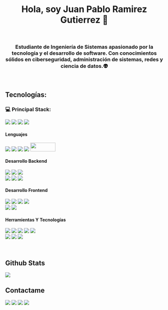 <h1 align="center">Hola, soy Juan Pablo Ramirez Gutierrez 🫡 </h1>
</br>
<h3 align="center">Estudiante de Ingeniería de Sistemas apasionado por la tecnología y el desarrollo de software. Con conocimientos sólidos en ciberseguridad, administración de sistemas, redes y ciencia de datos.👽 </h3>

</br>

## Tecnologías:
<h3>
  💻 Principal Stack:
</h3> 
<p>
  <img src="https://img.shields.io/badge/Java-ED8B00?style=for-the-badge&logo=openjdk&logoColor=white">
  <img src="https://img.shields.io/badge/postgresql-4169e1?style=for-the-badge&logo=postgresql&logoColor=white">
  <img src="https://img.shields.io/badge/React-20232A?style=for-the-badge&logo=react&logoColor=61DAFB">
  <img src="https://img.shields.io/badge/spring-%236DB33F.svg?style=for-the-badge&logo=spring&logoColor=white">
</p>

<h4>Lenguajes</h4>
<p>
  <img src="https://img.shields.io/badge/Java-ED8B00?style=for-the-badge&logo=openjdk&logoColor=white">
  <img src="https://img.shields.io/badge/JavaScript-F7DF1E?style=for-the-badge&logo=javascript&logoColor=black">
  <img src="https://img.shields.io/badge/c-%2300599C.svg?style=for-the-badge&logo=c&logoColor=white" >
  <img src="https://img.shields.io/badge/python-3670A0?style=for-the-badge&logo=python&logoColor=ffdd54">
  <img src="https://img.shields.io/badge/C++-00599C?style=flat-square&logo=C%2B%2B&logoColor=white" width="80" height="27.5" >
  

  
</p>

<h4>Desarrollo Backend</h4>
<p>
  <img src="https://img.shields.io/badge/Node.js-339933?style=for-the-badge&logo=nodedotjs&logoColor=white">
  <img src="https://img.shields.io/badge/Express.js-000000?style=for-the-badge&logo=express&logoColor=white">
  <img src="https://img.shields.io/badge/postgresql-4169e1?style=for-the-badge&logo=postgresql&logoColor=white">
  </br>
  <img src= "https://img.shields.io/badge/docker-%230db7ed.svg?style=for-the-badge&logo=docker&logoColor=white">
  <img src="https://img.shields.io/badge/spring-%236DB33F.svg?style=for-the-badge&logo=spring&logoColor=white">
  <img src="https://img.shields.io/badge/JWT-black?style=for-the-badge&logo=JSON%20web%20tokens">


</p>

<h4>Desarrollo Frontend</h4>
<p>
  <img src="https://img.shields.io/badge/HTML5-E34F26?style=for-the-badge&logo=html5&logoColor=white">
  <img src="https://img.shields.io/badge/CSS3-1572B6?style=for-the-badge&logo=css3&logoColor=white">
  <img src="https://img.shields.io/badge/React-20232A?style=for-the-badge&logo=react&logoColor=61DAFB">
  <img src="https://img.shields.io/badge/MUI-%230081CB.svg?style=for-the-badge&logo=mui&logoColor=white">
  </br>
  <img src="https://img.shields.io/badge/bootstrap-%238511FA.svg?style=for-the-badge&logo=bootstrap&logoColor=white">
  <img src="https://img.shields.io/badge/express.js-%23404d59.svg?style=for-the-badge&logo=express&logoColor=%2361DAFB">
</p>

<h4>Herramientas Y Tecnologías</h4>
<p>
  <img src="https://img.shields.io/badge/Git-F05032?style=for-the-badge&logo=git&logoColor=white">
  <img src="https://img.shields.io/badge/GitHub-100000?style=for-the-badge&logo=github&logoColor=white">
  <img src="https://img.shields.io/badge/Linux-FCC624?style=for-the-badge&logo=linux&logoColor=black">
  <img src="https://img.shields.io/badge/Notion-000000?style=for-the-badge&logo=notion&logoColor=white">
  <img src="https://img.shields.io/badge/Postman-FF6C37?style=for-the-badge&logo=Postman&logoColor=white">
   </br>
  <img src="https://img.shields.io/badge/figma-%23F24E1E.svg?style=for-the-badge&logo=figma&logoColor=white">
  <img src="https://img.shields.io/badge/NPM-%23CB3837.svg?style=for-the-badge&logo=npm&logoColor=white">
  <img src= "https://img.shields.io/badge/azure-%230072C6.svg?style=for-the-badge&logo=microsoftazure&logoColor=white">
</p>

</br>

## Github Stats 

  <tr>
    <td valign="top"><img src="https://github-readme-stats.vercel.app/api/top-langs/?username=JuanP10&theme=vue-dark&show_icons=true&hide_border=false&layout=compact"/></td>
  </tr>

## Contactame
<a href="https://www.linkedin.com/in/juan-ramirez10/" style="display: inline-block;">
    <img src="https://img.shields.io/badge/LinkedIn-0077B5?style=for-the-badge&logo=linkedin&logoColor=white">
</a>

<a href="https://www.instagram.com/juanp_ramirezg/" style="display: inline-block;">
    <img src="https://img.shields.io/badge/Instagram-E4405F?style=for-the-badge&logo=instagram&logoColor=white">
</a>

<a href="mailto:ramirezgutierrez32@gmail.com" style="display: inline-block;">
    <img src="https://img.shields.io/badge/Gmail-D14836?style=for-the-badge&logo=gmail&logoColor=white">
</a>

<a href="https://juanp10.github.io/Portfolio-Responsive/" style="display: inline-block;">
    <img src="https://img.shields.io/badge/MiWeb.com-14a1f0?style=for-the-badge&logoColor=white&labelColor=101010">  
</a>








